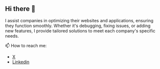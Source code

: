 ## Hi there 👋

<!--
**diegos20000/diegos20000** is a ✨ _special_ ✨ repository because its `README.md` (this file) appears on your GitHub profile.-->

I assist companies in optimizing their websites and applications, ensuring they function smoothly. Whether it's debugging, fixing issues, or adding new features, I provide tailored solutions to meet each company's specific needs.

📫 How to reach me:
- [X](https://x.com/DiegoRodri70054)
- [Linkedin](https://www.linkedin.com/in/diegorodrigocano/)


